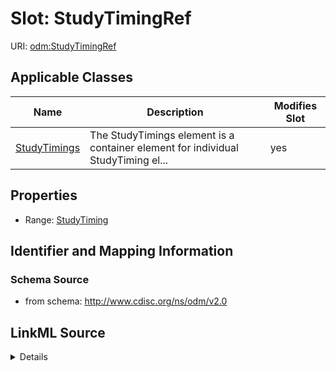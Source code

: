 # Slot: StudyTimingRef

URI: [odm:StudyTimingRef](http://www.cdisc.org/ns/odm/v2.0/StudyTimingRef)



<!-- no inheritance hierarchy -->




## Applicable Classes

| Name | Description | Modifies Slot |
| --- | --- | --- |
[StudyTimings](StudyTimings.md) | The StudyTimings element is a container element for individual StudyTiming el... |  yes  |







## Properties

* Range: [StudyTiming](StudyTiming.md)





## Identifier and Mapping Information







### Schema Source


* from schema: http://www.cdisc.org/ns/odm/v2.0




## LinkML Source

<details>
```yaml
name: StudyTimingRef
from_schema: http://www.cdisc.org/ns/odm/v2.0
rank: 1000
identifier: false
alias: StudyTimingRef
domain_of:
- StudyTimings
range: StudyTiming

```
</details>